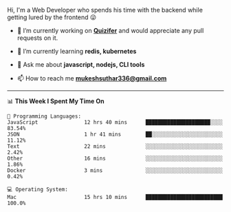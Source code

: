 Hi, I'm a Web Developer who spends his time with the backend while getting lured by the frontend 😜

- 🔭 I’m currently working on **[Quizifer](https://github.com/SutharMukesh/Quizifer/)** and would appreciate any pull requests on it.

- 🌱 I’m currently learning **redis, kubernetes**

- 💬 Ask me about **javascript, nodejs, CLI tools**

- 📫 How to reach me **mukeshsuthar336@gmail.com**

---
<!--START_SECTION:waka-->
📊 **This Week I Spent My Time On** 

```text
💬 Programming Languages: 
JavaScript               12 hrs 40 mins      █████████████████████░░░░   83.54% 
JSON                     1 hr 41 mins        ██░░░░░░░░░░░░░░░░░░░░░░░   11.12% 
Text                     22 mins             ░░░░░░░░░░░░░░░░░░░░░░░░░   2.42% 
Other                    16 mins             ░░░░░░░░░░░░░░░░░░░░░░░░░   1.86% 
Docker                   3 mins              ░░░░░░░░░░░░░░░░░░░░░░░░░   0.42%

💻 Operating System: 
Mac                      15 hrs 10 mins      █████████████████████████   100.0%

```


<!--END_SECTION:waka-->
